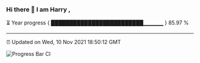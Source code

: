 ### Hi there 👋 I am Harry , 

⏳ Year progress { █████████████████████████▁▁▁▁▁ } 85.97 %

---

⏰ Updated on Wed, 10 Nov 2021 18:50:12 GMT

![Progress Bar CI](https://github.com/duykhang68/duykhang68/workflows/Progress%20Bar%20CI/badge.svg)
